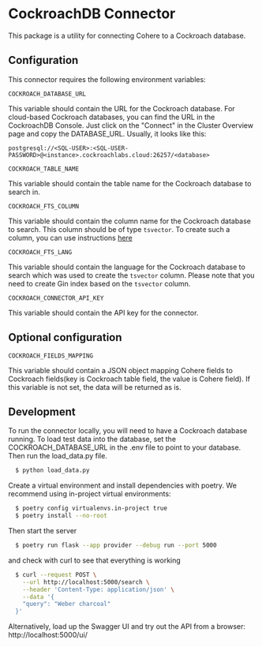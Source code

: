 # CockroachDB Connector

This package is a utility for connecting Cohere to a Cockroach database.

## Configuration

This connector requires the following environment variables:

```
COCKROACH_DATABASE_URL
```

This variable should contain the URL for the Cockroach database.
For cloud-based Cockroach databases, you can find the URL in the CockroachDB Console.
Just click on the "Connect" in the Cluster Overview page and copy the DATABASE_URL.
Usually, it looks like this:

```
postgresql://<SQL-USER>:<SQL-USER-PASSWORD>@<instance>.cockroachlabs.cloud:26257/<database>
```

```
COCKROACH_TABLE_NAME
```

This variable should contain the table name for the Cockroach database to search in.

```
COCKROACH_FTS_COLUMN
```

This variable should contain the column name for the Cockroach database to search.
This column should be of type `tsvector`. To create such a column, you can use instructions
[here](https://www.cockroachlabs.com/docs/stable/full-text-search)

```
COCKROACH_FTS_LANG
```

This variable should contain the language for the Cockroach database to search which
was used to create the `tsvector` column.
Please note that you need to create Gin index based on the `tsvector` column.

```
COCKROACH_CONNECTOR_API_KEY
```

This variable should contain the API key for the connector.

## Optional configuration

```
COCKROACH_FIELDS_MAPPING
```

This variable should contain a JSON object mapping Cohere fields
to Cockroach fields(key is Cockroach table field,
the value is Cohere field). If this variable is not set, the data will be returned as is.

## Development

To run the connector locally, you will need to have a Cockroach database running.
To load test data into the database, set the COCKROACH_DATABASE_URL in the .env file to point to your
database.
Then run the load_data.py file.

```bash
  $ python load_data.py
```

Create a virtual environment and install dependencies with poetry. We recommend using in-project virtual environments:

```bash
  $ poetry config virtualenvs.in-project true
  $ poetry install --no-root
```

Then start the server

```bash
  $ poetry run flask --app provider --debug run --port 5000
```

and check with curl to see that everything is working

```bash
  $ curl --request POST \
    --url http://localhost:5000/search \
    --header 'Content-Type: application/json' \
    --data '{
    "query": "Weber charcoal"
  }'
```

Alternatively, load up the Swagger UI and try out the API from a browser: http://localhost:5000/ui/
